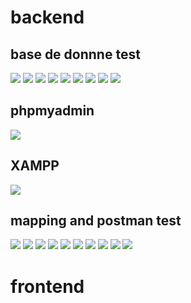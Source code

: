 <h1>backend</h1>
<h2>base de donnne test</h2>
<img src="pics/1.png">
<img src="pics/2.png">
<img src="pics/3.png">
<img src="pics/4.png">
<img src="pics/5.png">
<img src="pics/6.png">
<img src="pics/7.png">
<img src="pics/8.png">
<img src="pics/9.png">
<h2>phpmyadmin</h2>
<img src="pics/10.png">
<h2>XAMPP</h2>
<img src="pics/11.png">
<h2>mapping and postman test</h2>
<img src="pics/12.png">
<img src="pics/13.png">
<img src="pics/14.png">
<img src="pics/15.png">
<img src="pics/16.png">
<img src="pics/17.png">
<img src="pics/18.png">
<img src="pics/19.png">
<img src="pics/20.png">
<img src="pics/21.png">
<h1>frontend</h1>
